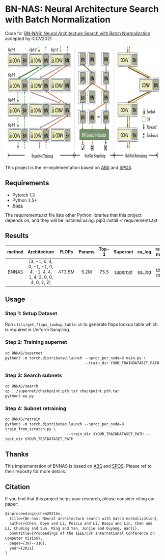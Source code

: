 BN-NAS: Neural Architecture Search with Batch Normalization
=========================================
Code for [BN-NAS: Neural Architecture Search with Batch Normalization](https://arxiv.org/abs/2108.07375) accepted by ICCV2021

<!-- ![introduce image](framework.png) -->
<img width="740" height="370" src="framework.png"/>


This project is the re-implementation based on [ABS](https://github.com/megvii-model/AngleNAS) and [SPOS](https://github.com/megvii-model/SinglePathOneShot).

## Requirements
- Pytorch 1.3
- Python 3.5+
- [Apex](https://github.com/NVIDIA/apex)

The requirements.txt file lists other Python libraries that this project depends on, and they will be installed using:
pip3 install -r requirements.txt

## Results
|method|    Architecture         |  FLOPs    |   Params |   Top-1   | Supernet| ea_log| retrain model|
|:------:|:---------------------------:|:----------:|:----------:|:----------:|:----------:|:----------:|:----------:|
|BNNAS|[3, -1, 0, 4, 0, -1, -1, 0, 4, -1, 4, 4, 1, 4, 2, 0, 0, 4, 0, 2, 2]  |   473.5M    |	  5.2M    |     75.5    | [supernet](https://drive.google.com/file/d/1FgDm_FX7x1EK2yR0l6flAevp9YyZCaKB/view?usp=sharing)| [ea_log](https://drive.google.com/file/d/1PCsfX9le8H8RmLaBHApL2tSr6Cxmi_EX/view?usp=sharing)| [retrain model](https://drive.google.com/file/d/1PiSZeXnGMTDm1oWraAkBGgsc0dlujexu/view?usp=sharing) |


## Usage
### Step 1: Setup Dataset
Run `utils/get_flops_lookup_table.sh` to generate flops lookup table which is required in Uniform Sampling.

### Step 2: Training supernet
```
cd BNNAS/supernet
python3 -m torch.distributed.launch --nproc_per_node=8 main.py \
                                    --train_dir YOUR_TRAINDATASET_PATH
```

### Step 3: Search subnets
```
cd BNNAS/search
cp ../supernet/checkpoint.pth.tar checkpoint.pth.tar
python3 ea.py
```

### Step 4: Subnet retraining
```
cd BNNAS/retrain
python3 -m torch.distributed.launch --nproc_per_node=8 train_from_scratch.py \
                            --train_dir $YOUR_TRAINDATASET_PATH --test_dir $YOUR_TESTDATASET_PATH
```

## Thanks
This implementation of BNNAS is based on [ABS](https://github.com/megvii-model/AngleNAS) and [SPOS](https://github.com/megvii-model/SinglePathOneShot). Please ref to their reposity for more details.

## Citation
If you find that this project helps your research, please consider citing our paper:
```
@inproceedings{chen2021bn,
  title={Bn-nas: Neural architecture search with batch normalization},
  author={Chen, Boyu and Li, Peixia and Li, Baopu and Lin, Chen and Li, Chuming and Sun, Ming and Yan, Junjie and Ouyang, Wanli},
  booktitle={Proceedings of the IEEE/CVF International Conference on Computer Vision},
  pages={307--316},
  year={2021}
}
```
